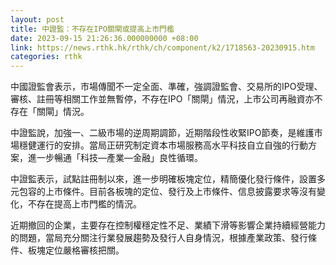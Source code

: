 ```yaml
---
layout: post
title: 中證監：不存在IPO關閘或提高上市門檻
date: 2023-09-15 21:26:36.000000000 +08:00
link: https://news.rthk.hk/rthk/ch/component/k2/1718563-20230915.htm
categories: rthk
---
```


中國證監會表示，市場傳聞不一定全面、準確，強調證監會、交易所的IPO受理、審核、註冊等相關工作並無暫停，不存在IPO「關閘」情況，上市公司再融資亦不存在「關閘」情況。

中證監說，加強一、二級市場的逆周期調節，近期階段性收緊IPO節奏，是維護市場穩健運行的安排。當局正研究制定資本市場服務高水平科技自立自強的行動方案，進一步暢通「科技—產業—金融」良性循環。

中證監表示，試點註冊制以來，進一步明確板塊定位，精簡優化發行條件，設置多元包容的上市條件。目前各板塊的定位、發行及上市條件、信息披露要求等沒有變化，不存在提高上市門檻的情況。

近期撤回的企業，主要存在控制權穩定性不足、業績下滑等影響企業持續經營能力的問題，當局充分關注行業發展趨勢及發行人自身情況，根據產業政策、發行條件、板塊定位嚴格審核把關。
